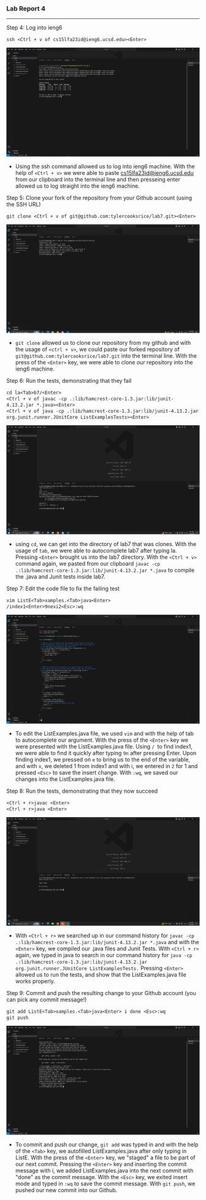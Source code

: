 ### Lab Report 4 ###

---
Step 4: Log into ieng6
```
ssh <Ctrl + v of cs15lfa23id@ieng6.ucsd.edu><Enter>
```
![Image](login.png)

- Using the ssh command allowed us to log into ieng6 machine. With the help of `<Ctrl + v>` we were able to paste cs15lfa23id@ieng6.ucsd.edu
from our clipboard into the terminal line and then presseing enter allowed us to log straight into the ieng6 machine.

Step 5: Clone your fork of the repository from your Github account (using the SSH URL)
```
git clone <Ctrl + v of git@github.com:tylercooksrice/lab7.git><Enter>
```
![Image](clone.png)

- `git clone` allowed us to clone our repository from my github and with the usage of `<ctrl + v>`, we could paste our forked repository of 
`git@github.com:tylercooksrice/lab7.git` into the terminal line. With the press of the `<Enter>` key, we were able to clone our repository 
into the ieng6 machine.

Step 6: Run the tests, demonstrating that they fail

```
cd la<Tab>b7/<Enter> 
<Ctrl + v of javac -cp .:lib/hamcrest-core-1.3.jar:lib/junit-4.13.2.jar *.java><Enter> 
<Ctrl + v of java -cp .:lib/hamcrest-core-1.3.jar:lib/junit-4.13.2.jar org.junit.runner.JUnitCore ListExamplesTests><Enter>
```

![Image](failures.png)

- using `cd`, we can get into the directory of lab7 that was clones. With the usage of `tab`, we were able to autocomplete lab7 after typing la. 
Pressing `<Enter>` brought us into the lab7 directory. With the `<Ctrl + v>` command again, we pasted from our clipboard 
`javac -cp .:lib/hamcrest-core-1.3.jar:lib/junit-4.13.2.jar *.java` to compile the .java and Junit tests inside lab7.

Step 7: Edit the code file to fix the failing test

```
vim ListE<Tab>xamples.<Tab>java<Enter> 
/index1<Enter>9nexi2<Esc>:wq 
```

![Image](save.png)

- To edit the ListExamples.java file, we used `vim` and with the help of tab to autocomplete our argument. With the press of the `<Enter>` key
we were presented with the ListExamples.java file. Using `/ `to find index1, we were able to find it quickly after typing `9n` after pressing Enter.
Upon finding index1, we pressed on `e` to bring us to the end of the variable, and with `x`, we deleted 1 from index1 and with i, we entered in `2` for 1
and pressed `<Esc>` to save the insert change. With `:wq`, we saved our changes into the ListExamples.java file.

Step 8: Run the tests, demonstrating that they now succeed

```
<Ctrl + r>javac <Enter> 
<Ctrl + r>java <Enter>
```

![Image](successful.png)

- With `<Ctrl + r>` we searched up in our command history for `javac -cp .:lib/hamcrest-core-1.3.jar:lib/junit-4.13.2.jar *.java` and with the `<Enter>` key,
we compiled our .java files and Junit Tests. With `<Ctrl + r>` again, we typed in java to search in our command history for 
`java -cp .:lib/hamcrest-core-1.3.jar:lib/junit-4.13.2.jar org.junit.runner.JUnitCore ListExamplesTests.` Pressing `<Enter>` allowed us to run the tests, and 
show that the ListExamples.java file works properly.

Step 9: Commit and push the resulting change to your Github account (you can pick any commit message!)

```
git add ListE<Tab>xamples.<Tab>java<Enter> i done <Esc>:wq
git push
```

![Image](git.png)

- To commit and push our change, `git add` was typed in and with the help of the `<Tab>` key, we autofilled ListExamples.java after only typing in ListE. With 
the press of the `<Enter>` key, we "staged" a file to be part of our next commit. Pressing the `<Enter>` key and inserting the commit message with i, we added ListExamples.java
into the next commit with "done" as the commit message. With the `<Esc>` key, we exited insert mode and typed in `:wq` to save the commit message. With `git push`, we pushed our 
new commit into our Github.
